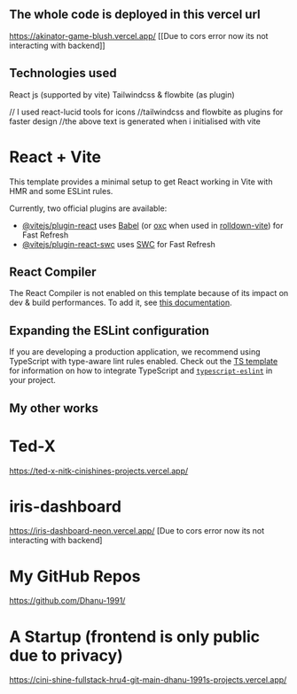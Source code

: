 ## The whole code is deployed in this vercel url

https://akinator-game-blush.vercel.app/ [[Due to cors error now its not interacting with backend]]

## Technologies used

React js (supported by vite)
Tailwindcss & flowbite (as plugin)

// I used react-lucid tools for icons
//tailwindcss and flowbite as plugins for faster design
//the above text is generated when i initialised with vite

# React + Vite

This template provides a minimal setup to get React working in Vite with HMR and some ESLint rules.

Currently, two official plugins are available:

- [@vitejs/plugin-react](https://github.com/vitejs/vite-plugin-react/blob/main/packages/plugin-react) uses [Babel](https://babeljs.io/) (or [oxc](https://oxc.rs) when used in [rolldown-vite](https://vite.dev/guide/rolldown)) for Fast Refresh
- [@vitejs/plugin-react-swc](https://github.com/vitejs/vite-plugin-react/blob/main/packages/plugin-react-swc) uses [SWC](https://swc.rs/) for Fast Refresh

## React Compiler

The React Compiler is not enabled on this template because of its impact on dev & build performances. To add it, see [this documentation](https://react.dev/learn/react-compiler/installation).

## Expanding the ESLint configuration

If you are developing a production application, we recommend using TypeScript with type-aware lint rules enabled. Check out the [TS template](https://github.com/vitejs/vite/tree/main/packages/create-vite/template-react-ts) for information on how to integrate TypeScript and [`typescript-eslint`](https://typescript-eslint.io) in your project.

## My other works

# Ted-X

https://ted-x-nitk-cinishines-projects.vercel.app/

# iris-dashboard

https://iris-dashboard-neon.vercel.app/ [Due to cors error now its not interacting with backend]

# My GitHub Repos

https://github.com/Dhanu-1991/

# A Startup (frontend is only public due to privacy)

https://cini-shine-fullstack-hru4-git-main-dhanu-1991s-projects.vercel.app/
